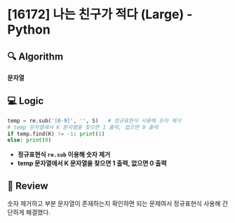 # [16172] 나는 친구가 적다 (Large) - Python

## 🔍 Algorithm
**문자열**

## 💻 Logic

```Python
temp = re.sub('[0-9]', '', S)   # 정규표현식 사용해 숫자 제거
# temp 문자열에서 K 문자열을 찾으면 1 출력, 없으면 0 출력
if temp.find(K) != -1: print(1)
else: print(0)
```
- **정규표현식 `re.sub` 이용해 숫자 제거**  
- **temp 문자열에서 K 문자열을 찾으면 1 출력, 없으면 0 출력**  


## 📝 Review

숫자 제거하고 부분 문자열이 존재하는지 확인하면 되는 문제여서 정규표현식 사용해 간단하게 해결했다.